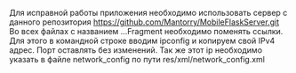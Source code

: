 Для исправной работы приложения необходимо использовать сервер с данного репозитория https://github.com/Mantorry/MobileFlaskServer.git
Во всех файлах с названием ...Fragment необходимо поменять ссылки. Для этого в командной строке вводим ipconfig и копируем свой IPv4 адрес. Порт оставлять без изменений.
Так же этот ip необходимо указать в файле network_config по пути res/xml/network_config.xml
